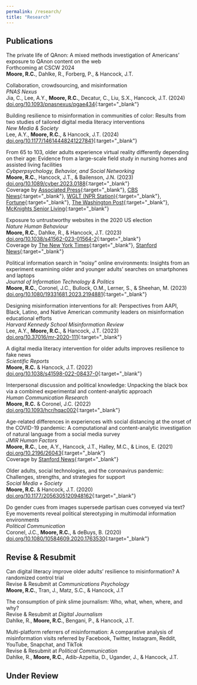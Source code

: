 ```yaml
---
permalink: /research/
title: "Research"
---
```


## Publications

The private life of QAnon: A mixed methods investigation of Americans’ exposure to QAnon content on the web<br>
Forthcoming at CSCW 2024<br>
**Moore, R.C.**, Dahlke, R., Forberg, P., & Hancock, J.T.

Collaboration, crowdsourcing, and misinformation<br>
*PNAS Nexus*<br>
Jia, C., Lee, A.Y., **Moore, R.C.**, Decatur, C., Liu, S.X., Hancock, J.T. (2024)<br>
[doi.org/10.1093/pnasnexus/pgae434](https://doi.org/10.1093/pnasnexus/pgae434){:target="_blank"}

Building resilience to misinformation in communities of color: Results from two studies of tailored digital media literacy interventions<br>
*New Media & Society*<br>
Lee, A.Y., **Moore, R.C.**, & Hancock, J.T. (2024)<br>
[doi.org/10.1177/14614448241227841](https://doi.org/10.1177/14614448241227841){:target="_blank"}

From 65 to 103, older adults experience virtual reality differently depending on their age: Evidence from a large-scale field study in nursing homes and assisted living facilities<br>
*Cybperpsychology, Behavior, and Social Networking*<br>
**Moore, R.C.**, Hancock, J.T., & Bailenson, J.N. (2023)<br>
[doi.org/10.1089/cyber.2023.0188](http://doi.org/10.1089/cyber.2023.0188){:target="_blank"}<br>
Coverage by [Associated Press](https://apnews.com/article/virtual-reality-seniors-florida-dementia-c2989fcfb5dca58639fbc0f8060d1eff){:target="_blank"}, [CBS News](https://www.cbsnews.com/video/older-adults-benefit-from-virtual-reality-headsets-study/){:target="_blank"}, [WGLT (NPR Station)](https://www.wglt.org/local-news/2024-03-07/a-bloomington-creators-vr-worlds-are-helping-older-adults-stave-off-social-isolation){:target="_blank"}, [Fortune](https://fortune.com/2024/02/19/stanford-university-vr-study-seniors-eldery/){:target="_blank"}, [The Washington Post](https://www.washingtonpost.com/technology/2023/12/21/virtual-reality-eldercare-benefits-loneliness/){:target="_blank"}, [McKnights Senior Living](https://www.mcknightsseniorliving.com/home/technology/providers-advised-vr-platforms-may-not-be-worthwhile-for-octogenarians-and-above/){:target="_blank"}

Exposure to untrustworthy websites in the 2020 US election<br>
*Nature Human Behaviour*<br>
**Moore, R.C.**, Dahlke, R., & Hancock, J.T. (2023)<br>
[doi.org/10.1038/s41562-023-01564-2](https://doi.org/10.1038/s41562-023-01564-2){:target="_blank"}<br>
Coverage by [The New York Times](https://www.nytimes.com/2023/04/13/business/media/misinformation-2020-election-study.html){:target="_blank"}, [Stanford News](https://news.stanford.edu/2023/04/13/2020-election-saw-fewer-people-clicking-misinformation-websites-stanford-study-finds/){:target="_blank"}

Political information search in “noisy” online environments: Insights from an experiment examining older and younger adults’ searches on smartphones and laptops<br>
*Journal of Information Technology & Politics*<br>
**Moore, R.C.**, Coronel, J.C., Bullock, O.M., Lerner, S., & Sheehan, M. (2023)<br>
[doi.org/10.1080/19331681.2023.2194881](https://doi.org/10.1080/19331681.2023.2194881){:target="_blank"}

Designing misinformation interventions for all: Perspectives from AAPI, Black, Latino, and Native American community leaders on misinformation educational efforts<br>
*Harvard Kennedy School Misinformation Review*<br>
Lee, A.Y., **Moore, R.C.**, & Hancock, J.T. (2023)<br>
[doi.org/10.37016/mr-2020-111](https://doi.org/10.37016/mr-2020-111){:target="_blank"}

A digital media literacy intervention for older adults improves resilience to fake news<br>
*Scientific Reports*<br>
**Moore, R.C.** & Hancock, J.T. (2022)<br>
[doi.org/10.1038/s41598-022-08437-0](https://doi.org/10.1038/s41598-022-08437-0){:target="_blank"}

Interpersonal discussion and political knowledge: Unpacking the black box via a combined experimental and content-analytic approach<br>
*Human Communication Research*<br>
**Moore, R.C.** & Coronel, J.C. (2022)<br>
[doi.org/10.1093/hcr/hqac002](https://doi.org/10.1093/hcr/hqac002){:target="_blank"}

Age-related differences in experiences with social distancing at the onset of the COVID-19 pandemic: A computational and content-analytic investigation of natural language from a social media survey<br>
*JMIR Human Factors*<br>
**Moore, R.C.**, Lee, A.Y., Hancock, J.T., Halley, M.C., & Linos, E. (2021)<br>
[doi.org/10.2196/26043](https://doi.org/10.2196/26043){:target="_blank"}<br>
Coverage by [Stanford News](https://news.stanford.edu/2020/04/14/people-didnt-social-distance/){:target="_blank"}

Older adults, social technologies, and the coronavirus pandemic: Challenges, strengths, and strategies for support<br>
*Social Media + Society*<br>
**Moore, R.C.** & Hancock, J.T. (2020)<br>
[doi.org/10.1177/2056305120948162](https://doi.org/10.1177/2056305120948162){:target="_blank"}

Do gender cues from images supersede partisan cues conveyed via text? Eye movements reveal political stereotyping in multimodal information environments<br>
*Political Communication*<br>
Coronel, J.C., **Moore, R.C.**, & deBuys, B. (2020)<br>
[doi.org/10.1080/10584609.2020.1763530](https://doi.org/10.1080/10584609.2020.1763530){:target="_blank"}

## Revise & Resubmit

Can digital literacy improve older adults’ resilience to misinformation? A randomized control trial<br>
Revise & Resubmit at *Communications Psychology*<br>
**Moore, R.C.**, Tran, J., Matz, S.C., & Hancock, J.T

The consumption of pink slime journalism: Who, what, when, where, and why?<br>
Revise & Resubmit at *Digital Journalism*<br>
Dahlke, R., **Moore, R.C.**, Bengani, P., & Hancock, J.T.

Multi-platform referrers of misinformation: A comparative analysis of misinformation visits referred by Facebook, Twitter, Instagram, Reddit, YouTube, Snapchat, and TikTok<br>
Revise & Resubmit at *Political Communication*<br>
Dahlke, R., **Moore, R.C.**, Adib-Azpeitia, D., Ugander, J., & Hancock, J.T.

## Under Review

